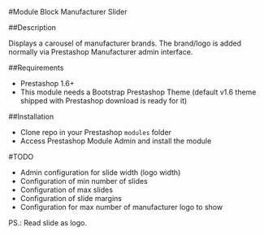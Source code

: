 #Module Block Manufacturer Slider

##Description

Displays a carousel of manufacturer brands. The brand/logo is added normally via Prestashop Manufacturer admin interface.

##Requirements

- Prestashop 1.6+
- This module needs a Bootstrap Prestashop Theme (default v1.6 theme shipped with Prestashop download is ready for it)

##Installation

- Clone repo in your Prestashop `modules` folder
- Access Prestashop Module Admin and install the module

#TODO

- Admin configuration for slide width (logo width)
- Configuration of min number of slides
- Configuration of max slides
- Configuration of slide margins
- Configuration for max number of manufacturer logo to show

PS.: Read slide as logo.
